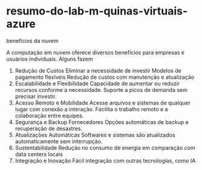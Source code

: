 # resumo-do-lab-m-quinas-virtuais-azure
benefícios da nuvem

A computação em nuvem oferece diversos benefícios para empresas e usuários individuais. Alguns fazem

1. Redução de Custos
Eliminar a necessidade de investir
Modelos de pagamento flexíveis
Redução de custos com manutenção e atualização
2. Escalabilidade e Flexibilidade
Capacidade de aumentar ou reduzir recursos conforme a necessidade.
Suporte a picos de demanda sem precisar investir.
3. Acesso Remoto e Mobilidade
Acesse arquivos e sistemas de qualquer lugar com conexão a interação.
Facilita o trabalho remoto e a colaboração entre equipes.
4. Segurança e Backup
Fornecedores
Opções automáticas de backup e recuperação de desastres.
5. Atualizações Automáticas
Softwares e sistemas são atualizados automaticamente sem interrupção.
6. Sustentabilidade
Redução no consumo de energia em comparação com data centers locais
7. Integração e Inovação
Fácil integração com outras tecnologias, como IA
